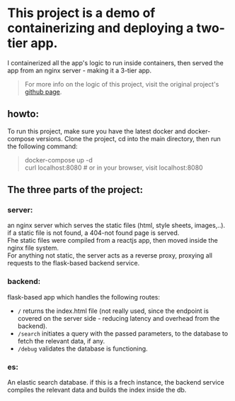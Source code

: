 # This project is a demo of containerizing and deploying a two-tier app.
I containerized all the app's logic to run inside containers, then served
the app from an nginx server - making it a 3-tier app.

> For more info on the logic of this project, visit the original project's [github page](https://github.com/prakhar1989/FoodTrucks). 

## howto:
To run this project, make sure you have the latest docker and docker-compose versions.
Clone the project, cd into the main directory, then run the following command:

> docker-compose up -d  
> curl localhost:8080 # or in your browser, visit localhost:8080

## The three parts of the project:

### server: 
an nginx server which serves the static files (html, style sheets, images,..). if a static file is not found,
a 404-not found page is served.  
Fhe static files were compiled from a reactjs app, then moved inside the nginx file system.  
For anything not static, the server acts as a reverse proxy, proxying all requests to the flask-based backend service.

### backend: 
flask-based app which handles the following routes:
 - `/` returns the index.html file (not really used, since the endpoint is covered on the server side - reducing latency and overhead from the backend).
 - `/search` initiates a query with the passed parameters, to the database to fetch the relevant data, if any.
 - `/debug` validates the database is functioning.
 
 ### es: 
 An elastic search database. if this is a frech instance, the backend service compiles the relevant data and builds the index inside the db.